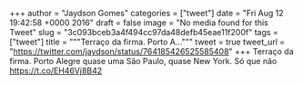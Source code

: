 
+++
author = "Jaydson Gomes"
categories = ["tweet"]
date = "Fri Aug 12 19:42:58 +0000 2016"
draft = false
image = "No media found for this Tweet"
slug = "3c093bceb3a4f494cc97da48defb45eae11f200f"
tags = ["tweet"]
title = """Terraço da firma. Porto A..."""
tweet = true
tweet_url = "https://twitter.com/jaydson/status/764185426525585408"
+++
Terraço da firma. Porto Alegre quase uma São Paulo, quase New York. Só que não https://t.co/EH46Vj8B42

